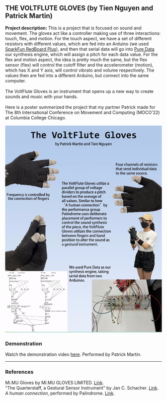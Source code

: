 ## THE VOLTFLUTE GLOVES (by Tien Nguyen and Patrick Martin)

**Project description:** This is a project that is focused on sound and movement. The gloves act like a controller making use of three interactions: touch, flex, and motion. For the touch aspect, we have a set of different resistors with different values, which are fed into an Arduino (we used [SparkFun RedBoard Plus](https://www.sparkfun.com/products/18158?gclid=CjwKCAiAoL6eBhA3EiwAXDom5o1pHBmLw4evZSg0s42MV4RDG1Incx7Id3NLVxjXL-zsDAnQutcWihoCsQsQAvD_BwE)), and then that serial data will go into [Pure Data](https://puredata.info/) our synthesis engine, which will assign a pitch for each data value. For the flex and motion aspect, the idea is pretty much the same, but the flex sensor (flex) will control the cutoff filter and the accelerometer (motion), which has X and Y axis, will control vibrato and volume respectively. The values then are fed into a different Arduino, but connect into the same computer.
<br><br>
The VoltFlute Gloves is an instrument that opens up a new way to create sounds and music with your hands.
<br><br>
Here is a poster summerized the project that my partner Patrick made for The 8th International Conference on Movement and Computing (MOCO'22) at Columbia College Chicago.
<br><br>
<img src="images/glovesynth.png"/>
<br>
### Demonstration
Watch the demonstration video [here](https://drive.google.com/file/d/1ZpX3eQfKFP_I_iwalWMx1skBHGPlXGj2/view?usp=sharing). Performed by Patrick Martin.

---
### References
Mi.MU Gloves by MI.MU GLOVES LIMITED. [Link](https://mimugloves.com/documentation/mimu-gloves-overview/).
<br>
"The Quarterstaff, a Gestural Sensor Instrument" by Jan C. Schacher. [Link](https://www.nime.org/2013/program/papers/day4/paper11/144/144_Paper.pdf).
<br>
_A human connection_, performed by Palindrome. [Link](https://vimeo.com/112230953).
